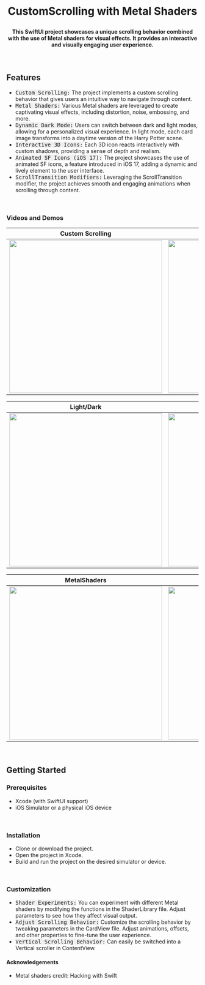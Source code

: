# <p align="center">**CustomScrolling with Metal Shaders**</p>
#### <p align="center"> This SwiftUI project showcases a unique scrolling behavior combined with the use of Metal shaders for visual effects. It provides an interactive and visually engaging user experience. 
</p>

<br>

## **Features**
- <kbd style="background-color: #f0f0f0">Custom Scrolling:</kbd> The project implements a custom scrolling behavior that gives users an intuitive way to navigate through content.
- <kbd style="background-color: #f0f0f0">Metal Shaders:</kbd> Various Metal shaders are leveraged to create captivating visual effects, including distortion, noise, embossing, and more.
- <kbd style="background-color: #f0f0f0">Dynamic Dark Mode:</kbd> Users can switch between dark and light modes, allowing for a personalized visual experience. In light mode, each card image transforms into a daytime version of the Harry Potter scene.
- <kbd style="background-color: #f0f0f0">Interactive 3D Icons:</kbd> Each 3D icon reacts interactively with custom shadows, providing a sense of depth and realism.
- <kbd style="background-color: #f0f0f0">Animated SF Icons (iOS 17):</kbd> The project showcases the use of animated SF icons, a feature introduced in iOS 17, adding a dynamic and lively element to the user interface.
- <kbd style="background-color: #f0f0f0">ScrollTransition Modifiers:</kbd> Leveraging the ScrollTransition modifier, the project achieves smooth and engaging animations when scrolling through content.


<br>

### **Videos and Demos**

| Custom Scrolling | Card Navigation |
|:---------------:|:----------------:|
|<img width="400" src="https://github.com/ZelynaFarrell/CustomScrolling/assets/117409535/e97dec11-9e92-46d4-9741-8da31b8bad38">|<img width="400" src="https://github.com/ZelynaFarrell/CustomScrolling/assets/117409535/74a24bc3-e0ce-4663-affd-60e37540e5d6">|

| Light/Dark | WaveShaders |
|:---------------:|:----------------:|
|<img width="400" src="https://github.com/ZelynaFarrell/CustomScrolling/assets/117409535/f9fc57eb-0c08-4429-99ab-edd0980fca20">|<img width="400" src="https://github.com/ZelynaFarrell/CustomScrolling/assets/117409535/c76dabb8-6603-4014-9162-e823f76f681f">|

| MetalShaders | keyframeAnimator |
|:---------------:|:----------------:|
|<img width="400" src="https://github.com/ZelynaFarrell/CustomScrolling/assets/117409535/1c433fdc-ed59-461d-8763-ac98f5cb7fda">|<img width="400" src="https://github.com/ZelynaFarrell/CustomScrolling/assets/117409535/1e7420ce-5887-4843-8fbf-2663f31aee1a">|


<br>

## **Getting Started**

### **Prerequisites**
- Xcode (with SwiftUI support)
- iOS Simulator or a physical iOS device

<br>

### **Installation**
- Clone or download the project.
- Open the project in Xcode.
- Build and run the project on the desired simulator or device.

<br>

### **Customization**
- <kbd style="background-color: #f0f0f0">Shader Experiments:</kbd> You can experiment with different Metal shaders by modifying the functions in the ShaderLibrary file. Adjust parameters to see how they affect visual output.
- <kbd style="background-color: #f0f0f0">Adjust Scrolling Behavior:</kbd> Customize the scrolling behavior by tweaking parameters in the CardView file. Adjust animations, offsets, and other properties to fine-tune the user experience.
- <kbd style="background-color: #f0f0f0">Vertical Scrolling Behavior:</kbd> Can easily be switched into a Vertical scroller in ContentView.

#### **Acknowledgements**
- Metal shaders credit: Hacking with Swift
